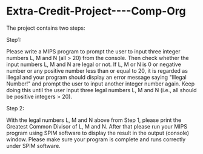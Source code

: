 # Extra-Credit-Project----Comp-Org

The project contains two steps:

Step1:

Please write a MIPS program to prompt the user to input three integer numbers L,  M and N (all > 20) from the console. Then check whether the input numbers L,  M and N are legal or not. If L, M or N is 0 or negative number or any positive number less than or equal to 20, it is regarded as illegal and your program should display an error message saying "Illegal Number!" and prompt the user to input another integer number again. Keep doing this until the user input three legal numbers L,  M and N (i.e., all should be positive integers > 20). 

Step 2:

With the legal numbers L,  M and N above from Step 1, please print the Greatest Common Divisor of L,  M and N. After that please run your MIPS program using SPIM software to display the result in the output (console) window. Please make sure your program is complete and runs correctly under SPIM software. 
